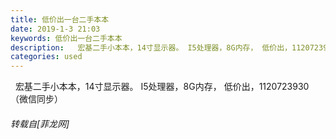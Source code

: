 ```yaml
---
title: 低价出一台二手本本
date: 2019-1-3 21:03
keywords: 低价出一台二手本本
description:   宏基二手小本本，14寸显示器。 I5处理器，8G内存， 低价出，1120723930（微信同步）
categories: used
---
```

<td class="t_f" id="postmessage_2611130">

  宏基二手小本本，14寸显示器。 I5处理器，8G内存， 低价出，1120723930（微信同步）</td>
###### 转载自[菲龙网]